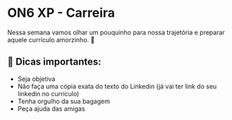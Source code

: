 # ON6 XP - Carreira

Nessa semana vamos olhar um pouquinho para nossa trajetória e preparar aquele currículo amorzinho. 💜

## 📝 Dicas importantes:
- Seja objetiva
- Não faça uma cópia exata do texto do Linkedin (já vai ter link do seu linkedin no currículo)
- Tenha orgulho da sua bagagem
- Peça ajuda das amigas